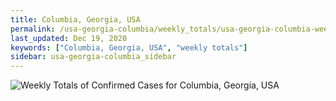 ```yaml
---
title: Columbia, Georgia, USA
permalink: /usa-georgia-columbia/weekly_totals/usa-georgia-columbia-weekly_totals.html
last_updated: Dec 19, 2020
keywords: ["Columbia, Georgia, USA", "weekly totals"]
sidebar: usa-georgia-columbia_sidebar
---
```


![Weekly Totals of Confirmed Cases for Columbia, Georgia, USA](/covid_tracker/images/graphs/usa-georgia-columbia-weekly_totals_graph.png)
